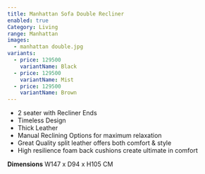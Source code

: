 ```yaml
---
title: Manhattan Sofa Double Recliner
enabled: true
Category: Living
range: Manhattan
images:
  - manhattan double.jpg
variants:
  - price: 129500
    variantName: Black
  - price: 129500
    variantName: Mist
  - price: 129500
    variantName: Brown
---
```

* 2 seater with Recliner Ends
* Timeless Design
* Thick Leather
* Manual Reclining Options for maximum relaxation
* Great Quality split leather offers both comfort & style
* High resilience foam back cushions create ultimate in comfort

**Dimensions**
W147 x D94 x H105 CM